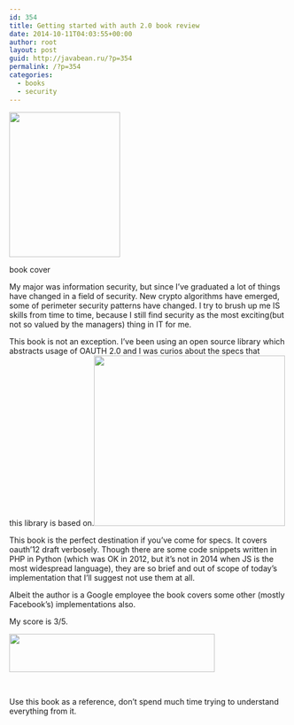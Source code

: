 ```yaml
---
id: 354
title: Getting started with auth 2.0 book review
date: 2014-10-11T04:03:55+00:00
author: root
layout: post
guid: http://javabean.ru/?p=354
permalink: /?p=354
categories:
  - books
  - security
---
```

<div style="width: 210px" class="wp-caption alignleft">
  <a href="http://shop.oreilly.com/product/0636920021810.do"><img class="" src="http://it-ebooks.info/images/ebooks/3/getting_started_with_oauth_2.0.jpg" alt="" width="200" height="262" /></a>
  
  <p class="wp-caption-text">
    book cover
  </p>
</div>

My major was information security, but since I&#8217;ve graduated a lot of things have changed in a field of security. New crypto algorithms have emerged, some of perimeter security patterns have changed. I try to brush up me IS skills from time to time, because I still find security as the most exciting(but not so valued by the managers) thing in IT for me.

This book is not an exception. I&#8217;ve been using an open source library which abstracts usage of OAUTH 2.0 and I was curios about the specs that this library is based on.<img class="aligncenter" src="https://playground.theteamie.com/sites/playground.theteamie.com/files/My-Endpoints.png" alt="" width="345" height="308" />

This book is the perfect destination if you&#8217;ve come for specs. It covers oauth&#8217;12 draft verbosely. Though there are some code snippets written in PHP in Python (which was OK in 2012, but it&#8217;s not in 2014 when JS is the most widespread language), they are so brief and out of scope of today&#8217;s implementation that I&#8217;ll suggest not use them at all.

Albeit the author is a Google employee the book covers some other (mostly Facebook&#8217;s) implementations also.

My score is 3/5.

<img class="aligncenter" src="http://hcplteenscene.files.wordpress.com/2011/10/three-stars.png" alt="" width="371" height="69" />

&nbsp;

Use this book as a reference, don&#8217;t spend much time trying to understand everything from it.

&nbsp;